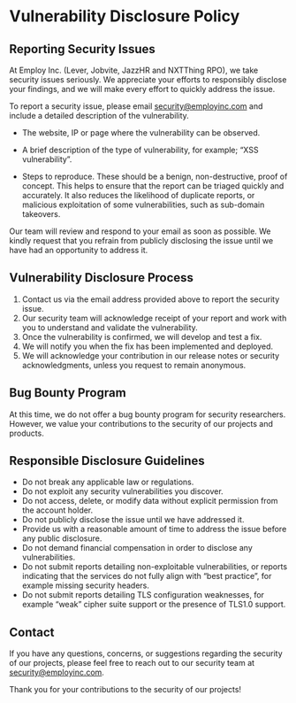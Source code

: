 # Vulnerability Disclosure Policy

## Reporting Security Issues

At Employ Inc. (Lever, Jobvite, JazzHR and NXTThing RPO), we take security issues seriously. We appreciate your efforts to responsibly disclose your findings, and we will make every effort to quickly address the issue.

To report a security issue, please email [security@employinc.com](mailto:security@employinc.com) and include a detailed description of the vulnerability.

* The website, IP or page where the vulnerability can be observed.

* A brief description of the type of vulnerability, for example; “XSS vulnerability”.

* Steps to reproduce. These should be a benign, non-destructive, proof of concept. This helps to ensure that the report can be triaged quickly and accurately. It also reduces the likelihood of duplicate reports, or malicious exploitation of some vulnerabilities, such as sub-domain takeovers.

Our team will review and respond to your email as soon as possible. We kindly request that you refrain from publicly disclosing the issue until we have had an opportunity to address it.

## Vulnerability Disclosure Process

1. Contact us via the email address provided above to report the security issue.
2. Our security team will acknowledge receipt of your report and work with you to understand and validate the vulnerability.
3. Once the vulnerability is confirmed, we will develop and test a fix.
4. We will notify you when the fix has been implemented and deployed.
5. We will acknowledge your contribution in our release notes or security acknowledgments, unless you request to remain anonymous.

## Bug Bounty Program

At this time, we do not offer a bug bounty program for security researchers. However, we value your contributions to the security of our projects and products.

## Responsible Disclosure Guidelines

- Do not break any applicable law or regulations.
- Do not exploit any security vulnerabilities you discover.
- Do not access, delete, or modify data without explicit permission from the account holder.
- Do not publicly disclose the issue until we have addressed it.
- Provide us with a reasonable amount of time to address the issue before any public disclosure.
- Do not demand financial compensation in order to disclose any vulnerabilities.
- Do not submit reports detailing non-exploitable vulnerabilities, or reports indicating that the services do not fully align with “best practice”, for example missing security headers.
- Do not submit reports detailing TLS configuration weaknesses, for example “weak” cipher suite support or the presence of TLS1.0 support.

## Contact

If you have any questions, concerns, or suggestions regarding the security of our projects, please feel free to reach out to our security team at [security@employinc.com](mailto:security@employinc.com).

Thank you for your contributions to the security of our projects!
